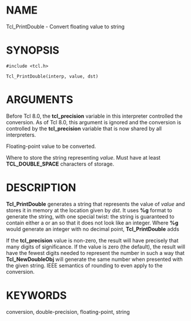 # NAME

Tcl_PrintDouble - Convert floating value to string

# SYNOPSIS

    #include <tcl.h>

    Tcl_PrintDouble(interp, value, dst)

# ARGUMENTS

Before Tcl 8.0, the **tcl_precision** variable in this interpreter
controlled the conversion. As of Tcl 8.0, this argument is ignored and
the conversion is controlled by the **tcl_precision** variable that is
now shared by all interpreters.

Floating-point value to be converted.

Where to store the string representing *value*. Must have at least
**TCL_DOUBLE_SPACE** characters of storage.

# DESCRIPTION

**Tcl_PrintDouble** generates a string that represents the value of
*value* and stores it in memory at the location given by *dst*. It uses
**%g** format to generate the string, with one special twist: the string
is guaranteed to contain either a or an so that it does not look like an
integer. Where **%g** would generate an integer with no decimal point,
**Tcl_PrintDouble** adds

If the **tcl_precision** value is non-zero, the result will have
precisely that many digits of significance. If the value is zero (the
default), the result will have the fewest digits needed to represent the
number in such a way that **Tcl_NewDoubleObj** will generate the same
number when presented with the given string. IEEE semantics of rounding
to even apply to the conversion.

# KEYWORDS

conversion, double-precision, floating-point, string

